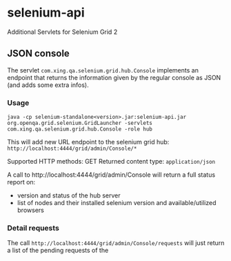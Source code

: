 selenium-api
============

Additional Servlets for Selenium Grid 2

JSON console
------------

The servlet `com.xing.qa.selenium.grid.hub.Console` implements an endpoint that returns the information given by the 
regular console as JSON (and adds some extra infos).

### Usage
```
java -cp selenium-standalone<version>.jar:selenium-api.jar org.openqa.grid.selenium.GridLauncher -servlets com.xing.qa.selenium.grid.hub.Console -role hub 
```

This will add new URL endpoint to the selenium grid hub: `http://localhost:4444/grid/admin/Console/*`

Supported HTTP methods: GET
Returned content type: `application/json`

A call to http://localhost:4444/grid/admin/Console will return a full status report on:

 * version and status of the hub server
 * list of nodes and their installed selenium version and available/utilized browsers
 
### Detail requests

The call `http://localhost:4444/grid/admin/Console/requests` will just return a list of the pending requests of the 

 



